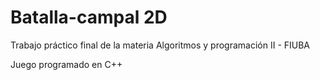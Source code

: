 # Batalla-campal 2D
Trabajo práctico final de la materia Algoritmos y programación II - FIUBA

Juego programado en C++ 
